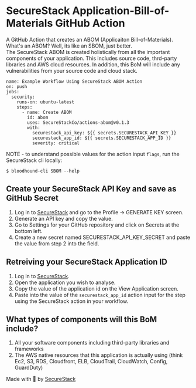 # SecureStack Application-Bill-of-Materials GitHub Action

A GitHub Action that creates an ABOM (Applicaiton Bill-of-Materials). What's an ABOM?  Well, its like an SBOM, just better.  
The SecureStack ABOM is created holistically from all the important components of your application.  This includes source code, thrd-party libraries and AWS cloud resources.  In addition, this BoM will include any vulnerabilities from your source code and cloud stack.

```
name: Example Workflow Using SecureStack ABOM Action
on: push
jobs:
  security:
    runs-on: ubuntu-latest
    steps:
      - name: Create ABOM
        id: abom
        uses: SecureStackCo/actions-abom@v0.1.3
        with:
          securestack_api_key: ${{ secrets.SECURESTACK_API_KEY }}
          securestack_app_id: ${{ secrets.SECURESTACK_APP_ID }}
          severity: critical
```
NOTE - to understand possible values for the action input `flags`, run the SecureStack cli locally:

`$ bloodhound-cli SBOM --help`

## Create your SecureStack API Key and save as GitHub Secret

1. Log in to [SecureStack](https://app.securestack.com) and go to the Profile -> GENERATE KEY screen.
2. Generate an API key and copy the value.
3. Go to Settings for your GitHub repository and click on Secrets at the bottom left.
4. Create a new secret named SECURESTACK_API_KEY_SECRET and paste the value from step 2 into the field.

## Retreiving your SecureStack Application ID

1. Log in to [SecureStack](https://app.securestack.com).
2. Open the application you wish to analyse.
3. Copy the value of the application id on the View Application screen.
4. Paste into the value of the `securestack_app_id` action input for the step using the SecureStack action in your workflow.

## What types of components will this BoM include?
1. All your software components including third-party libraries and frameworks
2. The AWS native resources that this application is actually using (think Ec2, S3, RDS, Cloudfront, ELB, CloudTrail, CloudWatch, Config, GuardDuty)

Made with 💜  by [SecureStack](https://securestack.com)
